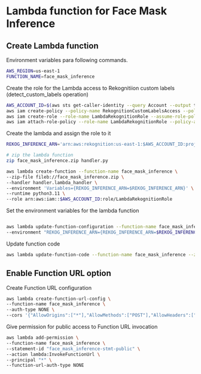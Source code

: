 # Lambda function for Face Mask Inference

## Create Lambda function

Environment variables para following commands.

```bash
AWS_REGION=us-east-1
FUNCTION_NAME=face_mask_inference
```

Create the role for the Lambda access to Rekognitiion custom labels (detect_custom_labels operation)

```bash
AWS_ACCOUNT_ID=$(aws sts get-caller-identity --query Account --output text)
aws iam create-policy --policy-name RekognitionCustomLabelsAccess --policy-document file://RekognitionCustomLabelsPolicy.json
aws iam create-role --role-name LambdaRekognitionRole --assume-role-policy-document file://TrustPolicyForLambda.json
aws iam attach-role-policy --role-name LambdaRekognitionRole --policy-arn "arn:aws:iam::$AWS_ACCOUNT_ID:policy/RekognitionCustomLabelsAccess"
```

Create the lambda and assign the role to it

```bash
REKOG_INFERENCE_ARN='arn:aws:rekognition:us-east-1:$AWS_ACCOUNT_ID:project/face-mask/version/<version>/<inference-instance-id>'

# zip the lambda function
zip face_mask_inference.zip handler.py

aws lambda create-function --function-name face_mask_inference \
--zip-file fileb://face_mask_inference.zip \
--handler handler.lambda_handler \
--environment 'Variables={REKOG_INFERENCE_ARN=$REKOG_INFERENCE_ARN}' \
--runtime python3.11 \
--role arn:aws:iam::$AWS_ACCOUNT_ID:role/LambdaRekognitionRole
```

Set the environment variables for the lambda function

```bash

aws lambda update-function-configuration --function-name face_mask_inference \
--environment "REKOG_INFERENCE_ARN={REKOG_INFERENCE_ARN=$REKOG_INFERENCE_ARN}"
```

Update function code
    
```bash
aws lambda update-function-code --function-name face_mask_inference --zip-file fileb://face_mask_inference.zip
```

## Enable Function URL option

Create Function URL configuration

```bash
aws lambda create-function-url-config \
--function-name face_mask_inference \
--auth-type NONE \
--cors '{"AllowOrigins":["*"],"AllowMethods":["POST"],"AllowHeaders":["Content-Length","Accept","Date","Content-Type"],"ExposeHeaders":["Content-Length","Content-Type","Date","Referer","X-Amz-Apigw-Id","X-Amzn-Requestid","X-Amzn-Trace-Id"]}'
```

Give permission for public access to Function URL invocation

```bash
aws lambda add-permission \
--function-name face_mask_inference \
--statement-id "face_mask_inference-stmt-public" \
--action lambda:InvokeFunctionUrl \
--principal "*" \
--function-url-auth-type NONE
```